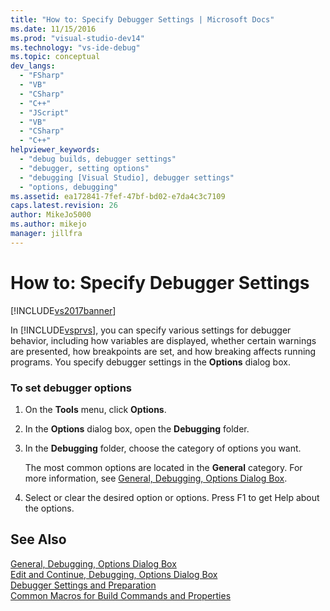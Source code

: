 ```yaml
---
title: "How to: Specify Debugger Settings | Microsoft Docs"
ms.date: 11/15/2016
ms.prod: "visual-studio-dev14"
ms.technology: "vs-ide-debug"
ms.topic: conceptual
dev_langs: 
  - "FSharp"
  - "VB"
  - "CSharp"
  - "C++"
  - "JScript"
  - "VB"
  - "CSharp"
  - "C++"
helpviewer_keywords: 
  - "debug builds, debugger settings"
  - "debugger, setting options"
  - "debugging [Visual Studio], debugger settings"
  - "options, debugging"
ms.assetid: ea172841-7fef-47bf-bd02-e7da4c3c7109
caps.latest.revision: 26
author: MikeJo5000
ms.author: mikejo
manager: jillfra
---
```

# How to: Specify Debugger Settings
[!INCLUDE[vs2017banner](../includes/vs2017banner.md)]

In [!INCLUDE[vsprvs](../includes/vsprvs-md.md)], you can specify various settings for debugger behavior, including how variables are displayed, whether certain warnings are presented, how breakpoints are set, and how breaking affects running programs. You specify debugger settings in the **Options** dialog box.  
  
### To set debugger options  
  
1. On the **Tools** menu, click **Options**.  
  
2. In the **Options** dialog box, open the **Debugging** folder.  
  
3. In the **Debugging** folder, choose the category of options you want.  
  
     The most common options are located in the **General** category. For more information, see [General, Debugging, Options Dialog Box](../debugger/general-debugging-options-dialog-box.md).  
  
4. Select or clear the desired option or options. Press F1 to get Help about the options.  
  
## See Also  
 [General, Debugging, Options Dialog Box](../debugger/general-debugging-options-dialog-box.md)   
 [Edit and Continue, Debugging, Options Dialog Box](http://msdn.microsoft.com/library/009d225f-ef65-463f-a146-e4c518f86103)   
 [Debugger Settings and Preparation](../debugger/debugger-settings-and-preparation.md)   
 [Common Macros for Build Commands and Properties](http://msdn.microsoft.com/library/239bd708-2ea9-4687-b264-043f1febf98b)
